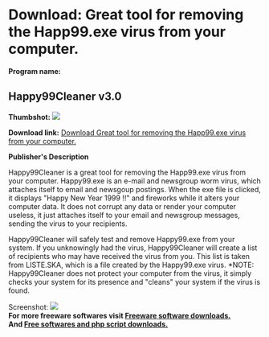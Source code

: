 # Download: Great tool for removing the Happ99.exe virus from your computer.

**Program name:**

## Happy99Cleaner v3.0

  
**Thumbshot:** ![](http://www.freewarefiles.com/screenshot/happy99_md.gif)   
  
**Download link:** [Download Great tool for removing the Happ99.exe virus from your computer.](http://freesoftwares.boysofts.com/HappyCleaner-V_program_379.html)  
  


**Publisher's Description**  
  


Happy99Cleaner is a great tool for removing the Happ99.exe virus from your computer. Happy99.exe is an e-mail and newsgroup worm virus, which attaches itself to email and newsgoup postings. When the exe file is clicked, it displays "Happy New Year 1999 !!" and fireworks while it alters your computer data. It does not corrupt any data or render your computer useless, it just attaches itself to your email and newsgroup messages, sending the virus to your recipients. 

Happy99Cleaner will safely test and remove Happy99.exe from your system. If you unknowingly had the virus, Happy99Cleaner will create a list of recipients who may have received the virus from you. This list is taken from LISTE.SKA, which is a file created by the Happy99.exe virus. *NOTE: Happy99Cleaner does not protect your computer from the virus, it simply checks your system for its presence and "cleans" your system if the virus is found. 

  
  
Screenshot: ![](http://www.freewarefiles.com/screenshot/happy99.gif)   
**For more freeware softwares visit [Freeware software downloads.](http://freesoftwares.boysofts.com/)**   
**And [Free softwares and php script downloads.](http://www.boysofts.com/)**
